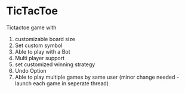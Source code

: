 # TicTacToe

Tictactoe game with
1. customizable board size
2. Set custom symbol
3. Able to play with a Bot
4. Multi player support
5. set customized winning strategy
6. Undo Option
7. Able to play multiple games by same user (minor change needed - launch each game in seperate thread)
